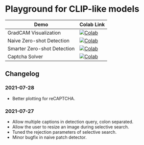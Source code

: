 # Playground for CLIP-like models

| Demo  | Colab Link |
| ------------- | ------------- |
| GradCAM Visualization  |  [![Colab](https://colab.research.google.com/assets/colab-badge.svg)](https://colab.research.google.com/github/kevinzakka/clip_playground/blob/main/CLIP_GradCAM_Visualization.ipynb)  |
| Naive Zero-shot Detection  | [![Colab](https://colab.research.google.com/assets/colab-badge.svg)](https://colab.research.google.com/github/kevinzakka/clip_playground/blob/main/CLIP_Patch_Detection.ipynb)  |
| Smarter Zero-shot Detection  | [![Colab](https://colab.research.google.com/assets/colab-badge.svg)](https://colab.research.google.com/github/kevinzakka/clip_playground/blob/main/CLIP_Zero_shot_Detector.ipynb)  |
| Captcha Solver  | [![Colab](https://colab.research.google.com/assets/colab-badge.svg)](https://colab.research.google.com/github/kevinzakka/clip_playground/blob/main/CLIP_reCAPTCHA.ipynb) |

## Changelog

### 2021-07-28

* Better plotting for reCAPTCHA.

### 2021-07-27

* Allow multiple captions in detection query, colon separated.
* Allow the user to resize an image during selective search.
* Tuned the rejection parameters of selective search.
* Minor bugfix in naive patch detector.
